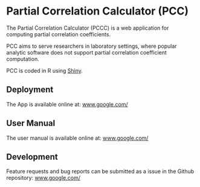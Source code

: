 # Partial Correlation Calculator (PCC)

The Partial Correlation Calculator (PCCC) is a web application for computing partial correlation coefficients.

PCC aims to serve researchers in laboratory settings, where popular analytic software does not support partial correlation coefficient computation.

PCC is coded in R using [Shiny](https://shiny.rstudio.com/).

## Deployment

The App is available online at: www.google.com/

## User Manual

The user manual is available online at: www.google.com/

## Development

Feature requests and bug reports can be submitted as a issue in the Github repository: www.google.com/
